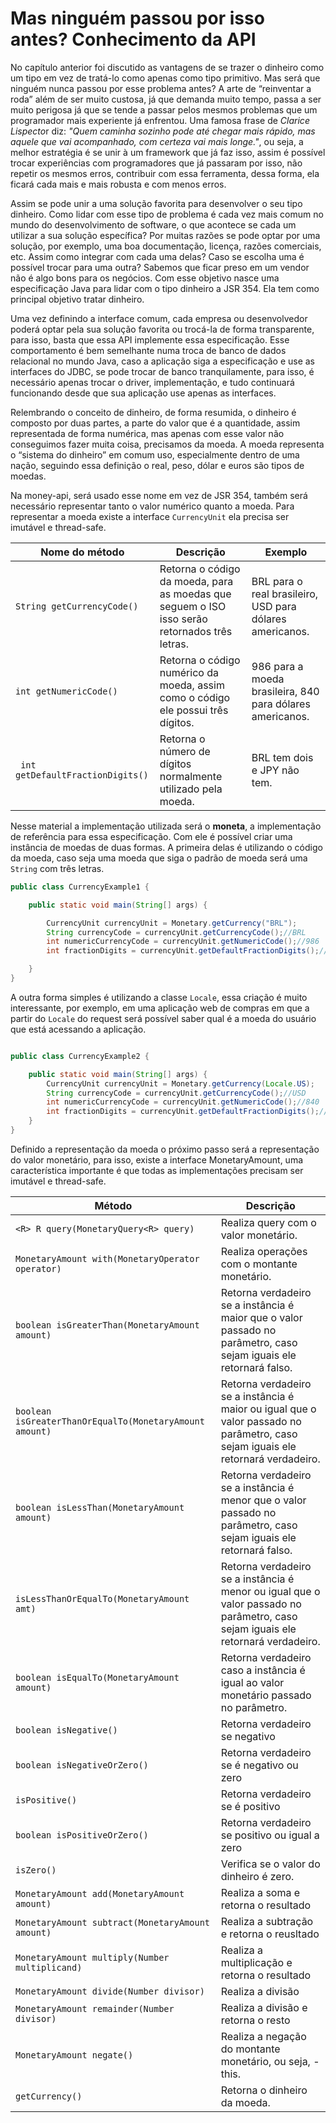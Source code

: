 # Mas ninguém passou por isso antes? Conhecimento da API


No capítulo anterior foi discutido as vantagens de se trazer o dinheiro como um tipo em vez de tratá-lo como apenas como tipo primitivo. Mas será que ninguém nunca passou por esse problema antes? A arte de “reinventar a roda” além de ser muito custosa, já que demanda muito tempo, passa a ser muito perigosa já que se tende a passar pelos mesmos problemas que um programador mais experiente já enfrentou. Uma famosa frase de *Clarice Lispecto*r diz: *"Quem caminha sozinho pode até chegar mais rápido, mas aquele que vai acompanhado, com certeza vai mais longe."*, ou seja, a melhor estratégia é se unir à um framework que já faz isso, assim é possível trocar experiências com programadores que já passaram por isso, não repetir os mesmos erros, contribuir com essa ferramenta, dessa forma, ela ficará cada mais e mais robusta e com menos erros.

Assim se pode unir a uma solução favorita para desenvolver o seu tipo dinheiro. Como lidar com esse tipo de problema é cada vez mais comum no mundo do desenvolvimento de software, o que acontece se cada um utilizar a sua solução específica? Por muitas razões se pode optar por uma solução, por exemplo, uma boa documentação, licença, razões comerciais, etc. Assim como integrar com cada uma delas? Caso se escolha uma é possível trocar para uma outra? Sabemos que ficar preso em um vendor não é algo bons para os negócios. Com esse objetivo nasce uma especificação Java para lidar com o tipo dinheiro a JSR 354. Ela tem como principal objetivo tratar dinheiro. 

Uma vez definindo a interface comum, cada empresa ou desenvolvedor poderá optar pela sua solução favorita ou trocá-la de forma transparente, para isso, basta que essa API implemente essa especificação. Esse comportamento é bem semelhante numa troca de banco de dados relacional no mundo Java, caso a aplicação siga a especificação e use as interfaces do JDBC, se pode trocar de banco tranquilamente, para isso, é necessário apenas trocar o driver, implementação, e tudo continuará funcionando desde que sua aplicação use apenas as interfaces.

Relembrando o conceito de dinheiro, de forma resumida, o dinheiro é composto por duas partes, a parte do valor que é a quantidade, assim representada de forma numérica, mas apenas com esse valor não conseguimos fazer muita coisa, precisamos da moeda. A moeda representa o “sistema do dinheiro” em comum uso, especialmente dentro de uma nação, seguindo essa definição o real, peso, dólar e euros são tipos de moedas.


Na money-api, será usado esse nome em vez de JSR 354, também será necessário representar tanto o valor numérico quanto a moeda. Para representar a moeda existe a interface ```CurrencyUnit``` ela precisa ser imutável e thread-safe.

|Nome do método| Descrição |Exemplo|
| -- | -- | -- |
|```String getCurrencyCode()```|Retorna o código da moeda, para as moedas que seguem o ISO isso serão retornados três letras.|BRL para o real brasileiro, USD para dólares americanos.
|```int getNumericCode()```|Retorna o código numérico da moeda, assim como o código ele possui três dígitos.|986 para a moeda brasileira, 840 para dólares americanos.|
|``` int getDefaultFractionDigits()``` |Retorna o número de dígitos normalmente utilizado pela moeda.|BRL tem dois e JPY não tem.|


Nesse material a implementação utilizada será o **moneta**, a implementação de referência para essa especificação. Com ele é possível criar uma instância de moedas de duas formas. A primeira delas é utilizando o código da moeda, caso seja uma moeda que siga o padrão de moeda será uma ```String``` com três letras.


```java
public class CurrencyExample1 {

    public static void main(String[] args) {

        CurrencyUnit currencyUnit = Monetary.getCurrency("BRL");
        String currencyCode = currencyUnit.getCurrencyCode();//BRL
        int numericCurrencyCode = currencyUnit.getNumericCode();//986
        int fractionDigits = currencyUnit.getDefaultFractionDigits();//2

    }
}
```

A outra forma simples é utilizando a classe ```Locale```, essa criação é muito interessante, por exemplo, em uma aplicação web de compras em que a partir do ```Locale``` do request será possível saber qual é a moeda do usuário que está acessando a aplicação.

```java

public class CurrencyExample2 {

    public static void main(String[] args) {
        CurrencyUnit currencyUnit = Monetary.getCurrency(Locale.US);
        String currencyCode = currencyUnit.getCurrencyCode();//USD
        int numericCurrencyCode = currencyUnit.getNumericCode();//840
        int fractionDigits = currencyUnit.getDefaultFractionDigits();//2
    }
}

```

Definido a representação da moeda o próximo passo será a representação do valor monetário, para isso, existe a interface MonetaryAmount, uma característica importante é que todas as implementações precisam ser imutável e thread-safe. 

|Método| Descrição|
| -- | -- |
|```<R> R query(MonetaryQuery<R> query)```|Realiza query com o valor monetário.|
|```MonetaryAmount with(MonetaryOperator operator)```|Realiza operações com o montante monetário.|
|```boolean isGreaterThan(MonetaryAmount amount)```|Retorna verdadeiro se a instância é maior que o valor passado no parâmetro, caso sejam iguais ele retornará falso.|
|```boolean   isGreaterThanOrEqualTo(MonetaryAmount amount)```|Retorna verdadeiro se a instância é maior ou igual que o valor passado no parâmetro, caso sejam iguais ele retornará verdadeiro.|
|```boolean isLessThan(MonetaryAmount amount)```|Retorna verdadeiro se a instância é menor que o valor passado no parâmetro, caso sejam iguais ele retornará falso.|
|```isLessThanOrEqualTo(MonetaryAmount amt)```|Retorna verdadeiro se a instância é menor ou igual que o valor passado no parâmetro, caso sejam iguais ele retornará verdadeiro.|
|```boolean isEqualTo(MonetaryAmount amount)```|Retorna verdadeiro caso a instância é igual ao valor monetário passado no parâmetro.|
|```boolean isNegative()```|Retorna verdadeiro se negativo|
|```boolean isNegativeOrZero()```|Retorna verdadeiro se é negativo ou zero|
|```isPositive()```|Retorna verdadeiro se é positivo|
|```boolean isPositiveOrZero()```|Retorna verdadeiro se positivo ou igual a zero|
|```isZero()```|Verifica se o valor do dinheiro é zero.|
|```MonetaryAmount add(MonetaryAmount amount)```|Realiza a soma e retorna o resultado|
|```MonetaryAmount subtract(MonetaryAmount amount)```|Realiza a subtração e retorna o reusltado|
|```MonetaryAmount multiply(Number multiplicand)```|Realiza a multiplicação e retorna o resultado|
|```MonetaryAmount divide(Number divisor)```|Realiza a divisão|
|```MonetaryAmount remainder(Number divisor)```|Realiza a divisão e retorna o resto|
|```MonetaryAmount negate()```|Realiza a negação do montante monetário, ou seja, -this.
|```getCurrency()```|Retorna o dinheiro da moeda.|

